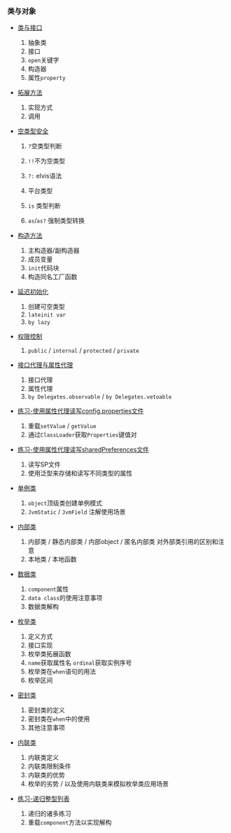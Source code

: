 ### 类与对象

* [类与接口](Class.kt)

  1. 抽象类
  2. 接口
  3. `open`关键字
  4. 构造器
  5. 属性`property`
* [拓展方法](ExtFunction.kt)

  1. 实现方式
  2. 调用
* [空类型安全](NullSafe.kt)

  1. `?`空类型判断

  2. `!!`不为空类型

  3. `?:` elvis语法

  4. 平台类型

  5. `is` 类型判断

  6. `as`/`as?` 强制类型转换

* [构造方法](Constructor.kt)
  1. 主构造器/副构造器
  2. 成员变量
  3. `init`代码块
  4. 构造同名工厂函数
* [延迟初始化](LazyInit.kt)
  1. 创建可空类型
  2. `lateinit var`
  3. `by lazy`
* [权限控制](Visibility.kt)

  1. `public` / `internal` / `protected` / `private`
* [接口代理与属性代理](Delegate.kt)
  1. 接口代理
  2. 属性代理
  3. `by Delegates.observable`  / `by Delegates.vetoable`
* [练习-使用属性代理读写config.properties文件](DelegateConfig.kt)
  1. 重载`setValue` / `getValue`
  2. 通过`ClassLoader`获取`Properties`键值对
* [练习-使用属性代理读写sharedPreferences文件](PreferenceDelegate.kt)
  1. 读写SP文件
  2. 使用泛型来存储和读写不同类型的属性
* [单例类](Singleton.kt)
  1. `object`顶级类创建单例模式
  2. `JvmStatic` / `JvmField` 注解使用场景
* [内部类](InnerClass.kt)
  1. 内部类 / 静态内部类  / 内部object / 匿名内部类 对外部类引用的区别和注意
  2. 本地类 / 本地函数
* [数据类](DataClass.kt)
  1. `component`属性
  2. `data class`的使用注意事项
  3. 数据类解构
* [枚举类](EnumClass.kt)
  1. 定义方式
  2. 接口实现
  3. 枚举类拓展函数
  4. `name`获取属性名 `ordinal`获取实例序号
  5. 枚举类在`when`语句的用法
  6. 枚举区间
* [密封类](SealedClass.kt)
  1. 密封类的定义
  2. 密封类在`when`中的使用
  3. 其他注意事项
* [内联类](InlineClass.kt)
  1. 内联类定义
  2. 内联类限制条件
  3. 内联类的优势
  4. 枚举的劣势 / 以及使用内联类来模拟枚举类应用场景
* [练习-递归整型列表](RecursiveIntList.kt)
  1. 递归的诸多练习
  2. 重载`component`方法以实现解构